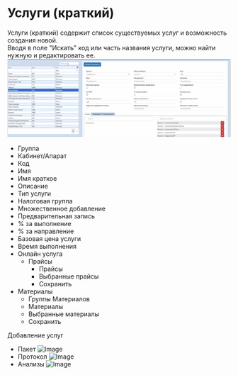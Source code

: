 # Услуги (краткий)

Услуги (краткий) содержит список существуемых услуг и возможность создания новой.  
Вводя в поле "Искать" код или часть названия услуги, можно найти нужную и редактировать ее.
![Image](Image/ServiceSearch.gif)

 - Группа
 - Кабинет/Апарат
 - Код
 - Имя
 - Имя краткое
 - Описание
 - Тип услуги
 - Налоговая группа
 - Множественное добавление
 - Предварительная запись
 - % за выполнение
 - % за направление
 - Базовая цена услуги
 - Время выполнения
 - Онлайн услуга
    - Прайсы
       - Прайсы
       - Выбранные прайсы
       - Сохранить
 - Материалы
    - Группы Материалов
    - Материалы
    - Выбранные материалы
    - Сохранить  
    
Добавление услуг
- Пакет
![Image](Image/UslugiKratkii.gif)
- Протокол 
![Image](Image/UslugiKratkiiProtokol.gif)
- Анализы 
![Image](Image/UslugiKratkiiAnaliz.gif)